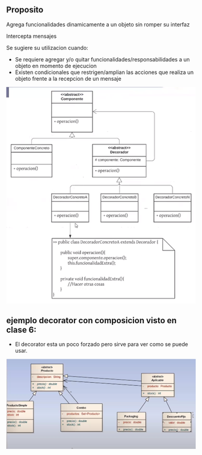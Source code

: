 ## Proposito

Agrega funcionalidades dinamicamente a un objeto sin romper su interfaz

Intercepta mensajes

Se sugiere su utilizacion cuando:
- Se requiere agregar y/o quitar funcionalidades/responsabilidades a un objeto en momento de ejecucion
- Existen condicionales que restrigen/amplian las acciones que realiza un objeto frente a la recepcion de un mensaje

![image](assets/decorator-structure.png)

## ejemplo decorator con composicion visto en clase 6:
- El decorator esta un poco forzado pero sirve para ver como se puede usar.

![image](assets/ejemplo-clase-6.png)

